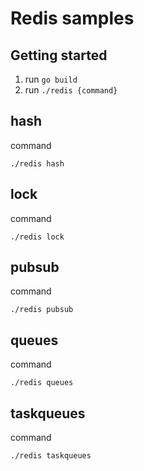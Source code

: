 # Redis samples
## Getting started
1. run `go build`
2. run `./redis {command}`

## hash
command
```
./redis hash
```
## lock
command
```
./redis lock
```

## pubsub
command
```
./redis pubsub
```
## queues
command
```
./redis queues
```

## taskqueues
command
```
./redis taskqueues
```